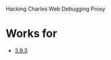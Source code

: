 Hacking Charles Web Debugging Proxy

# Works for

- [3.9.3](https://github.com/programming086/my-charles-hacking/tree/3.9.3)
